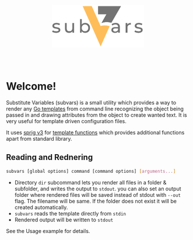
<h2 align="center">
  <p align="center"><img width=50% src="assets/index_img.png"></p>
    <br>
</h2>

# Welcome!

Substitute Variables (subvars) is a small utility which provides a way to render any 
[Go templates](https://golang.org/pkg/text/template/) from command line recognizing the object
being passed in and drawing attributes from the object to create wanted text. It is very useful
for template driven configuration files.

It uses [sprig v3](https://github.com/Masterminds/sprig) for 
[template functions](https://masterminds.github.io/sprig) 
which provides additional functions apart from standard library.

## Reading and Rednering

```bash
subvars [global options] command [command options] [arguments...]
```

* Directory `dir` subcommand lets you render all files in a folder & subfolder, 
  and writes the output to `stdout`.
  you can also set an output folder where rendered files will be saved instead of stdout with `--out` flag.
  The filename will be same. If the folder does not exist it will be created automatically.
* `subvars` reads the template directly from `stdin`
* Rendered output will be written to `stdout`

See the Usage example for details.